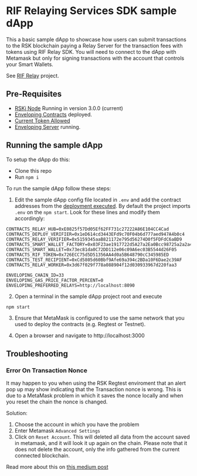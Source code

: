 # RIF Relaying Services SDK sample dApp

This a basic sample dApp to showcase how users can submit transactions to the RSK blockchain paying a Relay Server for the transaction fees with tokens using RIF Relay SDK. You will need to connect to the dApp with Metamask but only for signing transactions with the account that controls your Smart Wallets.

See [RIF Relay](https://github.com/rsksmart/rif-relay) project.


## Pre-Requisites

* [RSKj Node](https://github.com/rsksmart/rskj/releases) Running in version 3.0.0 (current)
* [Enveloping Contracts](https://github.com/anarancio/rif-relay-contracts) deployed.
* [Current Token Allowed](https://github.com/anarancio/rif-relay-contracts#allowing-tokens)
* [Enveloping Server](https://github.com/infuy/rif-relay-server) running.

## Running the sample dApp

To setup the dApp do this:

* Clone this repo 
* Run `npm i`

To run the sample dApp follow these steps:

1. Edit the sample dApp config file located in `.env` and add the contract addresses from the [deployment executed](https://github.com/anarancio/rif-relay-contracts#deployment). By default the project imports `.env` on the `npm start`. Look for these lines and modify them accordingly:
```
CONTRACTS_RELAY_HUB=0xE0825f57Dd05Ef62FF731c27222A86E104CC4Cad
CONTRACTS_DEPLOY_VERIFIER=0x1eD614cd3443EFd9c70F04b6d777aed947A4b0c4
CONTRACTS_RELAY_VERIFIER=0x5159345aaB821172e795d56274D0f5FDFdC6aBD9
CONTRACTS_SMART_WALLET_FACTORY=0x03F23ae1917722d5A27a2Ea0Bcc98725a2a2a49a
CONTRACTS_SMART_WALLET=0x73ec81da0C72DD112e06c09A6ec03B5544d26F05
CONTRACTS_RIF_TOKEN=0x726ECC75d5D51356AA4d0a5B648790cC345985ED
CONTRACTS_TEST_RECIPIENT=0xCd5805d60Bbf9Afe69a394c2BDa10F6Dae2c39AF
CONTRACTS_RELAY_WORKER=0x3d67f029f778a088904f12d030933967d220faa3

ENVELOPING_CHAIN_ID=33
ENVELOPING_GAS_PRICE_FACTOR_PERCENT=0
ENVELOPING_PREFERRED_RELAYS=http://localhost:8090
```

2. Open a terminal in the sample dApp project root and execute

```
npm start
```

3. Ensure that MetaMask is configured to use the same network that you used to deploy the contracts (e.g. Regtest or Testnet).

4. Open a browser and navigate to http://localhost:3000

## Troubleshooting
### Error On Transaction Nonce
It may happen to you when using the RSK Regtest enviroment that an alert pop up may show indicating that the Transaction nonce is wrong. This is due to a MetaMask problem in which it saves the nonce locally and when you reset the chain the nonce is changed.

Solution:
1. Choose the account in which you have the problem
2. Enter Metamask `Advanced Settings`
3. Click on `Reset Account`. This will deleted all data from the account saved in metamask, and it will look it up again on the chain. Please note that it does not delete the account, only the info gathered from the current connected blockchain.

Read more about this on [this medium post](https://medium.com/singapore-blockchain-dapps/reset-metamask-nonce-766dd4c27ca8)
